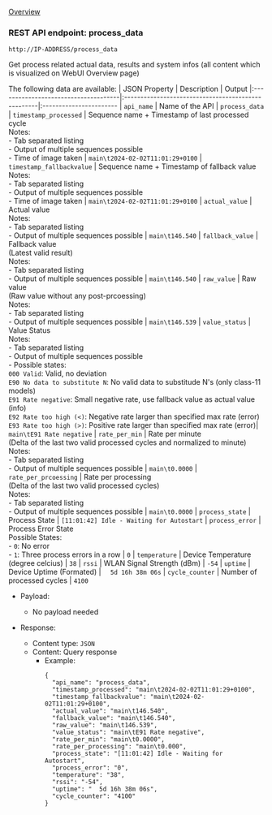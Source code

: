 [Overview](_OVERVIEW.md) 

### REST API endpoint: process_data

`http://IP-ADDRESS/process_data`


Get process related actual data, results and system infos (all content which is visualized on WebUI Overview page)

The following data are available:
| JSON Property                        | Description                                        | Output
|:-------------------------------------|:---------------------------------------------------|:-----------------------
| `api_name`                           | Name of the API                                    | `process_data`
| `timestamp_processed`                | Sequence name + Timestamp of last processed cycle<br>Notes:<br>- Tab separated listing<br>- Output of multiple sequences possible<br>- Time of image taken | `main\t2024-02-02T11:01:29+0100`
| `timestamp_fallbackvalue`            | Sequence name + Timestamp of fallback value<br>Notes:<br>- Tab separated listing<br>- Output of multiple sequences possible<br>- Time of image taken | `main\t2024-02-02T11:01:29+0100`
| `actual_value`                       | Actual value<br>Notes:<br>- Tab separated listing<br>- Output of multiple sequences possible | `main\t146.540`
| `fallback_value`                     | Fallback value<br>(Latest valid result)<br>Notes:<br>- Tab separated listing<br>- Output of multiple sequences possible | `main\t146.540`
| `raw_value`                          | Raw value <br>(Raw value without any post-prcoessing)<br>Notes:<br>- Tab separated listing<br>- Output of multiple sequences possible | `main\t146.539`
| `value_status`                       | Value Status<br>Notes:<br>- Tab separated listing<br>- Output of multiple sequences possible <br>- Possible states:<br>`000 Valid`: Valid, no deviation <br>`E90 No data to substitute N`: No valid data to substitude N's (only class-11 models) <br>`E91 Rate negative`: Small negative rate, use fallback value as actual value (info) <br>`E92 Rate too high (<)`: Negative rate larger than specified max rate (error) <br>`E93 Rate too high (>)`: Positive rate larger than specified max rate (error)| `main\tE91 Rate negative`
| `rate_per_min`                       | Rate per minute<br>(Delta of the last two valid processed cycles and normalized to minute)<br>Notes:<br>- Tab separated listing<br>- Output of multiple sequences possible | `main\t0.0000`
| `rate_per_prcoessing`                | Rate per processing<br>(Delta of the last two valid processed cycles)<br>Notes:<br>- Tab separated listing<br>- Output of multiple sequences possible | `main\t0.0000`
| `process_state`                      | Process State | `[11:01:42] Idle - Waiting for Autostart`
| `process_error`                      | Process Error State<br>Possible States:<br>- `0`: No error<br>- `1`: Three process errors in a row | `0`
| `temperature`                        | Device Temperature (degree celcius)                 | `38`
| `rssi`                               | WLAN Signal Strength (dBm)                          | `-54`
| `uptime`                             | Device Uptime (Formated)                            | `  5d 16h 38m 06s`
| `cycle_counter`                      | Number of processed cycles                          | `4100`


- Payload:
    - No payload needed

- Response:
  - Content type: `JSON`
  - Content: Query response
    - Example: 
      ```
      {
        "api_name": "process_data",
        "timestamp_processed": "main\t2024-02-02T11:01:29+0100",
        "timestamp_fallbackvalue": "main\t2024-02-02T11:01:29+0100",
        "actual_value": "main\t146.540",
        "fallback_value": "main\t146.540",
        "raw_value": "main\t146.539",
        "value_status": "main\tE91 Rate negative",
        "rate_per_min": "main\t0.0000",
        "rate_per_processing": "main\t0.000",
        "process_state": "[11:01:42] Idle - Waiting for Autostart",
        "process_error": "0",
        "temperature": "38",
        "rssi": "-54",
        "uptime": "  5d 16h 38m 06s",
        "cycle_counter": "4100"
      }
      ```